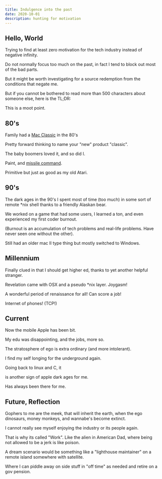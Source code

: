 ```yaml
---
title: Indulgence into the past
date: 2020-10-01
description: hunting for motivation
---
```


## Hello, World

Trying to find at least zero motivation for the tech industry instead of negative infinity.

Do not normally focus too much on the past, in fact I tend to block out most of the bad parts.

But it might be worth investigating for a source redemption from the conditions that negate me.

But if you cannot be bothered to read more than 500 characters about someone else, here is the TL;DR:

This is a moot point.

## 80's

Family had a [Mac Classic](https://images.app.goo.gl/2tfgqmqPSdWz53RZ9) in the 80's

Pretty forward thinking to name your "new" product "classic".

The baby boomers loved it, and so did I.

Paint, and [missile command](https://youtu.be/QIxGW4Ns1UI).

Primitive but just as good as my old Atari.

## 90's

The dark ages in the 90's I spent most of time (too much) in some sort of remote *nix shell thanks to a friendly Alaskan bear.

We worked on a game that had some users, I learned a ton, and even experienced my first coder burnout.

(Burnout is an accumulation of tech problems and real-life problems.  Have never seen one without the other).

Still had an older mac II type thing but mostly switched to Windows.

## Millennium

Finally clued in that I should get higher ed, thanks to yet another helpful stranger.

Revelation came with OSX and a pseudo *nix layer.  Joygasm!

A wonderful period of renaissance for all!  Can score a job!

Internet of phones! (TCP!)

## Current

Now the mobile Apple has been bit.

My edu was disappointing, and the jobs, more so.

The stratosphere of ego is extra ordinary (and more intolerant).

I find my self longing for the underground again.

Going back to linux and C, it

is another sign of apple dark ages for me.

Has always been there for me.

## Future, Reflection

Gophers to me are the meek, that will inherit the earth, when the ego dinosaurs, money monkeys, and wannabe's become extinct.

I cannot really see myself enjoying the industry or its people again.

That is why its called "Work".  Like the alien in American Dad, where being not allowed to be a jerk is like poison.

A dream scenario would be something like a "lighthouse maintainer" on a remote island somewhere with satellite.

Where I can piddle away on side stuff in "off time" as needed and retire on a gov pension.

